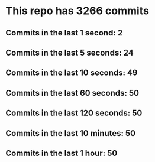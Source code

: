# This repo has 3266 commits

## Commits in the last 1 second: 2
## Commits in the last 5 seconds: 24
## Commits in the last 10 seconds: 49
## Commits in the last 60 seconds: 50
## Commits in the last 120 seconds: 50
## Commits in the last 10 minutes: 50
## Commits in the last 1 hour: 50
